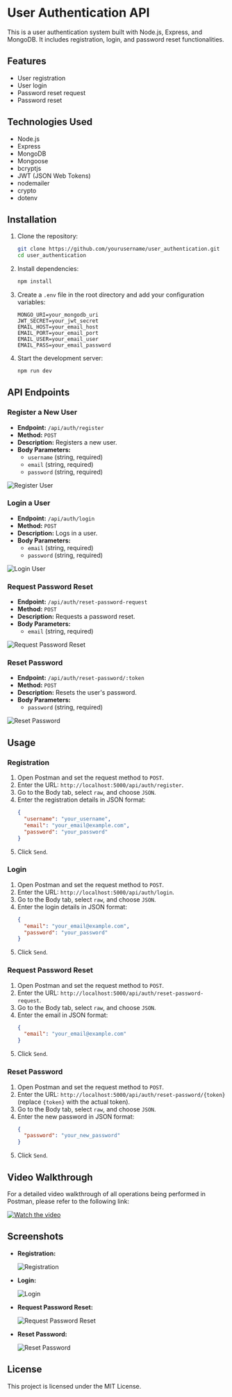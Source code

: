 # User Authentication API

This is a user authentication system built with Node.js, Express, and MongoDB. It includes registration, login, and password reset functionalities.

## Features

- User registration
- User login
- Password reset request
- Password reset

## Technologies Used

- Node.js
- Express
- MongoDB
- Mongoose
- bcryptjs
- JWT (JSON Web Tokens)
- nodemailer
- crypto
- dotenv

## Installation

1. Clone the repository:

    ```bash
    git clone https://github.com/yourusername/user_authentication.git
    cd user_authentication
    ```

2. Install dependencies:

    ```bash
    npm install
    ```

3. Create a `.env` file in the root directory and add your configuration variables:

    ```
    MONGO_URI=your_mongodb_uri
    JWT_SECRET=your_jwt_secret
    EMAIL_HOST=your_email_host
    EMAIL_PORT=your_email_port
    EMAIL_USER=your_email_user
    EMAIL_PASS=your_email_password
    ```

4. Start the development server:

    ```bash
    npm run dev
    ```

## API Endpoints

### Register a New User

- **Endpoint:** `/api/auth/register`
- **Method:** `POST`
- **Description:** Registers a new user.
- **Body Parameters:**
  - `username` (string, required)
  - `email` (string, required)
  - `password` (string, required)

![Register User](./screenshots/register.png)

### Login a User

- **Endpoint:** `/api/auth/login`
- **Method:** `POST`
- **Description:** Logs in a user.
- **Body Parameters:**
  - `email` (string, required)
  - `password` (string, required)

![Login User](./screenshots/login.png)

### Request Password Reset

- **Endpoint:** `/api/auth/reset-password-request`
- **Method:** `POST`
- **Description:** Requests a password reset.
- **Body Parameters:**
  - `email` (string, required)

![Request Password Reset](./screenshots/reset_password_request.png)

### Reset Password

- **Endpoint:** `/api/auth/reset-password/:token`
- **Method:** `POST`
- **Description:** Resets the user's password.
- **Body Parameters:**
  - `password` (string, required)

![Reset Password](./screenshots/reset_password.png)

## Usage

### Registration

1. Open Postman and set the request method to `POST`.
2. Enter the URL: `http://localhost:5000/api/auth/register`.
3. Go to the Body tab, select `raw`, and choose `JSON`.
4. Enter the registration details in JSON format:
    ```json
    {
      "username": "your_username",
      "email": "your_email@example.com",
      "password": "your_password"
    }
    ```
5. Click `Send`.

### Login

1. Open Postman and set the request method to `POST`.
2. Enter the URL: `http://localhost:5000/api/auth/login`.
3. Go to the Body tab, select `raw`, and choose `JSON`.
4. Enter the login details in JSON format:
    ```json
    {
      "email": "your_email@example.com",
      "password": "your_password"
    }
    ```
5. Click `Send`.

### Request Password Reset

1. Open Postman and set the request method to `POST`.
2. Enter the URL: `http://localhost:5000/api/auth/reset-password-request`.
3. Go to the Body tab, select `raw`, and choose `JSON`.
4. Enter the email in JSON format:
    ```json
    {
      "email": "your_email@example.com"
    }
    ```
5. Click `Send`.

### Reset Password

1. Open Postman and set the request method to `POST`.
2. Enter the URL: `http://localhost:5000/api/auth/reset-password/{token}` (replace `{token}` with the actual token).
3. Go to the Body tab, select `raw`, and choose `JSON`.
4. Enter the new password in JSON format:
    ```json
    {
      "password": "your_new_password"
    }
    ```
5. Click `Send`.

## Video Walkthrough

For a detailed video walkthrough of all operations being performed in Postman, please refer to the following link:

[![Watch the video](./screenshots/video_thumbnail.png)](https://your_video_link_here)

## Screenshots

- **Registration:**

  ![Registration](./screenshots/register.png)

- **Login:**

  ![Login](./screenshots/login.png)

- **Request Password Reset:**

  ![Request Password Reset](./screenshots/reset_password_request.png)

- **Reset Password:**

  ![Reset Password](./screenshots/reset_password.png)

## License

This project is licensed under the MIT License.
